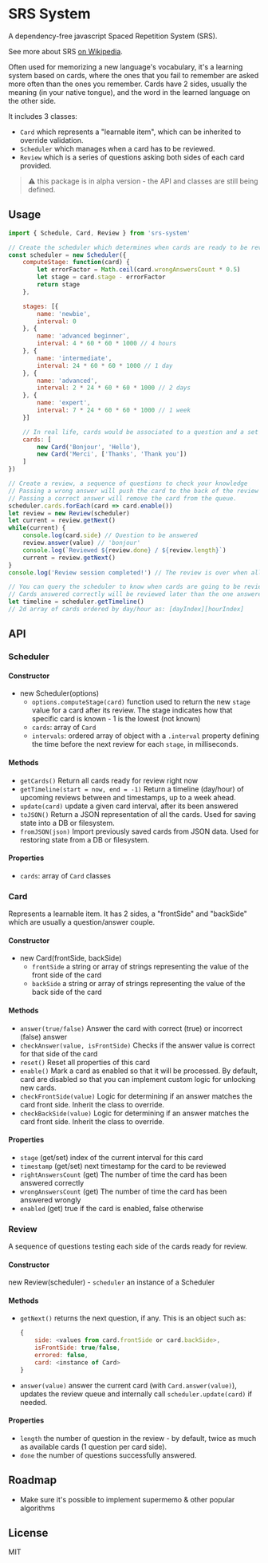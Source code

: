 SRS System
===

A dependency-free javascript Spaced Repetition System (SRS).

See more about SRS [on Wikipedia](https://en.wikipedia.org/wiki/Spaced_repetition).

Often used for memorizing a new language's vocabulary, it's a learning system based on cards, where the ones that you fail to remember are asked more often than the ones you remember.
Cards have 2 sides, usually the meaning (in your native tongue), and the word in the learned language on the other side.


It includes 3 classes:
- `Card` which represents a "learnable item", which can be inherited to override validation.
- `Scheduler` which manages when a card has to be reviewed.
- `Review` which is a series of questions asking both sides of each card provided.

> :warning: this package is in alpha version - the API and classes are still being defined.

## Usage

```js
import { Schedule, Card, Review } from 'srs-system'

// Create the scheduler which determines when cards are ready to be reviewed
const scheduler = new Scheduler({
    computeStage: function(card) {
        let errorFactor = Math.ceil(card.wrongAnswersCount * 0.5)
        let stage = card.stage - errorFactor
        return stage
    },

    stages: [{
        name: 'newbie',
        interval: 0 
    }, {
        name: 'advanced beginner',
        interval: 4 * 60 * 60 * 1000 // 4 hours
    }, {
        name: 'intermediate',
        interval: 24 * 60 * 60 * 1000 // 1 day
    }, {
        name: 'advanced',
        interval: 2 * 24 * 60 * 60 * 1000 // 2 days
    }, {
        name: 'expert',
        interval: 7 * 24 * 60 * 60 * 1000 // 1 week
    }]

    // In real life, cards would be associated to a question and a set of answers
    cards: [
	    new Card('Bonjour', 'Hello'),
        new Card('Merci', ['Thanks', 'Thank you'])
    ]
})

// Create a review, a sequence of questions to check your knowledge
// Passing a wrong answer will push the card to the back of the review queue.
// Passing a correct answer will remove the card from the queue.
scheduler.cards.forEach(card => card.enable())
let review = new Review(scheduler)
let current = review.getNext()
while(current) {
    console.log(card.side) // Question to be answered
    review.answer(value) // 'bonjour'
    console.log(`Reviewed ${review.done} / ${review.length}`)
    current = review.getNext()
}
console.log('Review session completed!') // The review is over when all cards have been answered properly

// You can query the scheduler to know when cards are going to be reviewed
// Cards answered correctly will be reviewed later than the one answered wrongly
let timeline = scheduler.getTimeline()
// 2d array of cards ordered by day/hour as: [dayIndex][hourIndex]

```

## API

### Scheduler
#### Constructor
- new Scheduler(options)
    - `options.computeStage(card)` function used to return the new `stage` value for a card after its review. The stage indicates how that specific card is known - 1 is the lowest (not known)
    - `cards`: array of `Card`
    - `intervals`: ordered array of object with a `.interval` property defining the time before the next review for each `stage`, in milliseconds.
#### Methods
- `getCards()` Return all cards ready for review right now
- `getTimeline(start = now, end = -1)` Return a timeline (day/hour) of upcoming reviews between <start> and <end> timestamps, up to a week ahead.
- `update(card)` update a given card interval, after its been answered
- `toJSON()` Return a JSON representation of all the cards. Used for saving state into a DB or filesystem.
- `fromJSON(json)` Import previously saved cards from JSON data. Used for restoring state from a DB or filesystem.

#### Properties
- `cards`: array of `Card` classes

### Card
Represents a learnable item. It has 2 sides, a "frontSide" and "backSide" which are usually a question/answer couple.
#### Constructor
- new Card(frontSide, backSide)
	- `frontSide` a string or array of strings representing the value of the front side of the card
	- `backSide` a string or array of strings representing the value of the back side of the card
#### Methods
- `answer(true/false)` Answer the card with correct (true) or incorrect (false) answer
- `checkAnswer(value, isFrontSide)` Checks if the answer value is correct for that side of the card
- `reset()` Reset all properties of this card
- `enable()` Mark a card as enabled so that it will be processed. By default, card are disabled so that you can implement custom logic for unlocking new cards.
- `checkFrontSide(value)` Logic for determining if an answer matches the card front side. Inherit the class to override.
- `checkBackSide(value)` Logic for determining if an answer matches the card front side. Inherit the class to override.

#### Properties
- `stage` (get/set) index of the current interval for this card
- `timestamp` (get/set) next timestamp for the card to be reviewed
- `rightAnswersCount` (get) The number of time the card has been answered correctly
- `wrongAnswersCount` (get) The number of time the card has been answered wrongly
- `enabled` (get) true if the card is enabled, false otherwise

### Review
A sequence of questions testing each side of the cards ready for review.
#### Constructor
new Review(scheduler)
	- `scheduler` an instance of a Scheduler
#### Methods
- `getNext()` returns the next question, if any.
	This is an object such as: 
    ```js
    {
    	side: <values from card.frontSide or card.backSide>,
        isFrontSide: true/false,
        errored: false,
        card: <instance of Card>
    }
	```
- `answer(value)` answer the current card (with `Card.answer(value)`), updates the review queue and internally call `scheduler.update(card)` if needed.

#### Properties
- `length` the number of question in the review - by default, twice as much as available cards (1 question per card side).
- `done` the number of questions successfully answered.


## Roadmap
- Make sure it's possible to implement supermemo & other popular algorithms

## License
MIT
